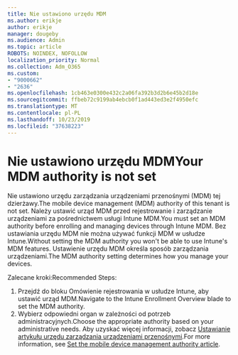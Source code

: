 ```yaml
---
title: Nie ustawiono urzędu MDM
ms.author: erikje
author: erikje
manager: dougeby
ms.audience: Admin
ms.topic: article
ROBOTS: NOINDEX, NOFOLLOW
localization_priority: Normal
ms.collection: Adm_O365
ms.custom:
- "9000662"
- "2636"
ms.openlocfilehash: 1cb463e0300e432c2a06fa392b3d2b6e45b2d18e
ms.sourcegitcommit: ffbeb72c9199ab4ebcb0f1ad443ed3e2f4950efc
ms.translationtype: MT
ms.contentlocale: pl-PL
ms.lasthandoff: 10/23/2019
ms.locfileid: "37638223"
---
```

# <a name="your-mdm-authority-is-not-set"></a><span data-ttu-id="d8c07-102">Nie ustawiono urzędu MDM</span><span class="sxs-lookup"><span data-stu-id="d8c07-102">Your MDM authority is not set</span></span>

<span data-ttu-id="d8c07-103">Nie ustawiono urzędu zarządzania urządzeniami przenośnymi (MDM) tej dzierżawy.</span><span class="sxs-lookup"><span data-stu-id="d8c07-103">The mobile device management (MDM) authority of this tenant is not set.</span></span> <span data-ttu-id="d8c07-104">Należy ustawić urząd MDM przed rejestrowanie i zarządzanie urządzeniami za pośrednictwem usługi Intune MDM.</span><span class="sxs-lookup"><span data-stu-id="d8c07-104">You must set an MDM authority before enrolling and managing devices through Intune MDM.</span></span> <span data-ttu-id="d8c07-105">Bez ustawiania urzędu MDM nie można używać funkcji MDM w usłudze Intune.</span><span class="sxs-lookup"><span data-stu-id="d8c07-105">Without setting the MDM authority you won't be able to use Intune's MDM features.</span></span> <span data-ttu-id="d8c07-106">Ustawienie urzędu MDM określa sposób zarządzania urządzeniami.</span><span class="sxs-lookup"><span data-stu-id="d8c07-106">The MDM authority setting determines how you manage your devices.</span></span>

<span data-ttu-id="d8c07-107">Zalecane kroki:</span><span class="sxs-lookup"><span data-stu-id="d8c07-107">Recommended Steps:</span></span>
1. <span data-ttu-id="d8c07-108">Przejdź do bloku Omówienie rejestrowania w usłudze Intune, aby ustawić urząd MDM.</span><span class="sxs-lookup"><span data-stu-id="d8c07-108">Navigate to the Intune Enrollment Overview blade to set the MDM authority.</span></span>
2. <span data-ttu-id="d8c07-109">Wybierz odpowiedni organ w zależności od potrzeb administracyjnych.</span><span class="sxs-lookup"><span data-stu-id="d8c07-109">Choose the appropriate authority based on your administrative needs.</span></span> <span data-ttu-id="d8c07-110">Aby uzyskać więcej informacji, zobacz [Ustawianie artykułu urzędu zarządzania urządzeniami przenośnymi](https://docs.microsoft.com/intune/mdm-authority-set).</span><span class="sxs-lookup"><span data-stu-id="d8c07-110">For more information, see [Set the mobile device management authority article](https://docs.microsoft.com/intune/mdm-authority-set).</span></span>